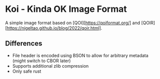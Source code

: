 # Koi - Kinda OK Image Format

A simple image format based on [QOI][https://qoiformat.org/] and [QOIR][https://nigeltao.github.io/blog/2022/qoir.html].

## Differences

- File header is encoded using BSON to allow for arbitrary metadata (might switch to CBOR later)
- Supports additional zlib compression
- Only safe rust

<!-- https://encode.su/threads/3753-QOI-(Quite-OK-Image-format)-lossless-image-compression-to-PNG-size -->
